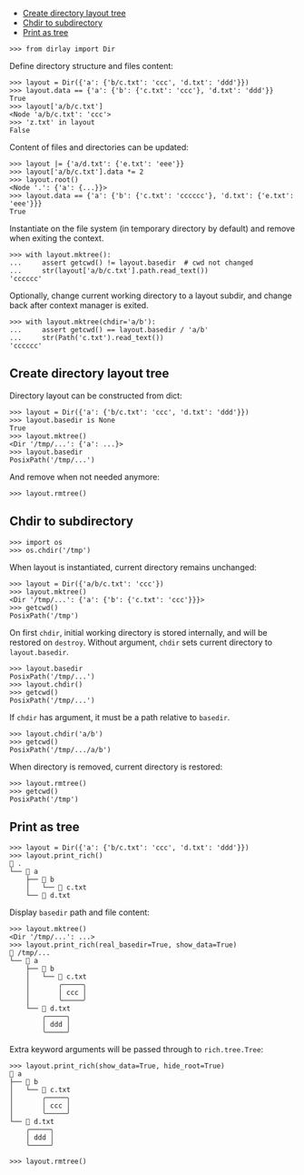 <!-- docsub: begin -->
<!-- docsub: x toc tests/test_usage.py 'Usage.*' -->
* [Create directory layout tree](#create-directory-layout-tree)
* [Chdir to subdirectory](#chdir-to-subdirectory)
* [Print as tree](#print-as-tree)
<!-- docsub: end -->

```pycon
>>> from dirlay import Dir
```

<!-- docsub: begin -->
<!-- docsub: x cases --no-title tests/test_usage.py 'QuickStart' -->
Define directory structure and files content:

```pycon
>>> layout = Dir({'a': {'b/c.txt': 'ccc', 'd.txt': 'ddd'}})
>>> layout.data == {'a': {'b': {'c.txt': 'ccc'}, 'd.txt': 'ddd'}}
True
>>> layout['a/b/c.txt']
<Node 'a/b/c.txt': 'ccc'>
>>> 'z.txt' in layout
False
```

Content of files and directories can be updated:

```pycon
>>> layout |= {'a/d.txt': {'e.txt': 'eee'}}
>>> layout['a/b/c.txt'].data *= 2
>>> layout.root()
<Node '.': {'a': {...}}>
>>> layout.data == {'a': {'b': {'c.txt': 'cccccc'}, 'd.txt': {'e.txt': 'eee'}}}
True
```

Instantiate on the file system (in temporary directory by default) and remove when
exiting the context.

```pycon
>>> with layout.mktree():
...     assert getcwd() != layout.basedir  # cwd not changed
...     str(layout['a/b/c.txt'].path.read_text())
'cccccc'
```

Optionally, change current working directory to a layout subdir, and change back
after context manager is exited.

```pycon
>>> with layout.mktree(chdir='a/b'):
...     assert getcwd() == layout.basedir / 'a/b'
...     str(Path('c.txt').read_text())
'cccccc'
```

<!-- docsub: end -->

<!-- docsub: begin -->
<!-- docsub: x cases tests/test_usage.py 'Usage.*' -->
## Create directory layout tree

Directory layout can be constructed from dict:

```pycon
>>> layout = Dir({'a': {'b/c.txt': 'ccc', 'd.txt': 'ddd'}})
>>> layout.basedir is None
True
>>> layout.mktree()
<Dir '/tmp/...': {'a': ...}>
>>> layout.basedir
PosixPath('/tmp/...')
```

And remove when not needed anymore:

```pycon
>>> layout.rmtree()
```

## Chdir to subdirectory

```pycon
>>> import os
>>> os.chdir('/tmp')
```

When layout is instantiated, current directory remains unchanged:

```pycon
>>> layout = Dir({'a/b/c.txt': 'ccc'})
>>> layout.mktree()
<Dir '/tmp/...': {'a': {'b': {'c.txt': 'ccc'}}}>
>>> getcwd()
PosixPath('/tmp')
```

On first `chdir`, initial working directory is stored internally, and will be
restored on `destroy`. Without argument, `chdir` sets current directory to
`layout.basedir`.

```pycon
>>> layout.basedir
PosixPath('/tmp/...')
>>> layout.chdir()
>>> getcwd()
PosixPath('/tmp/...')
```

If `chdir` has argument, it must be a path relative to `basedir`.

```pycon
>>> layout.chdir('a/b')
>>> getcwd()
PosixPath('/tmp/.../a/b')
```

When directory is removed, current directory is restored:

```pycon
>>> layout.rmtree()
>>> getcwd()
PosixPath('/tmp')
```

## Print as tree

```pycon
>>> layout = Dir({'a': {'b/c.txt': 'ccc', 'd.txt': 'ddd'}})
>>> layout.print_rich()
📂 .
└── 📂 a
    ├── 📂 b
    │   └── 📄 c.txt
    └── 📄 d.txt
```

Display `basedir` path and file content:

```pycon
>>> layout.mktree()
<Dir '/tmp/...': ...>
>>> layout.print_rich(real_basedir=True, show_data=True)
📂 /tmp/...
└── 📂 a
    ├── 📂 b
    │   └── 📄 c.txt
    │       ╭─────╮
    │       │ ccc │
    │       ╰─────╯
    └── 📄 d.txt
        ╭─────╮
        │ ddd │
        ╰─────╯
```

Extra keyword arguments will be passed through to `rich.tree.Tree`:

```pycon
>>> layout.print_rich(show_data=True, hide_root=True)
📂 a
├── 📂 b
│   └── 📄 c.txt
│       ╭─────╮
│       │ ccc │
│       ╰─────╯
└── 📄 d.txt
    ╭─────╮
    │ ddd │
    ╰─────╯

>>> layout.rmtree()
```

<!-- docsub: end -->
